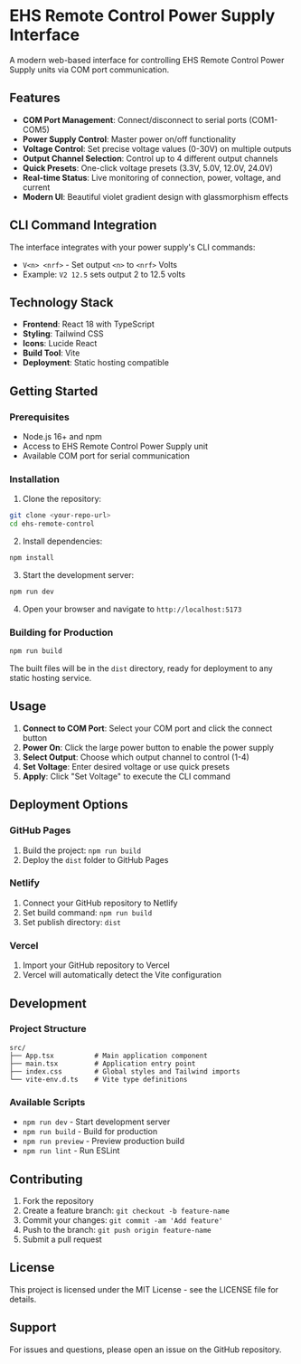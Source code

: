 # EHS Remote Control Power Supply Interface

A modern web-based interface for controlling EHS Remote Control Power Supply units via COM port communication.

## Features

- **COM Port Management**: Connect/disconnect to serial ports (COM1-COM5)
- **Power Supply Control**: Master power on/off functionality
- **Voltage Control**: Set precise voltage values (0-30V) on multiple outputs
- **Output Channel Selection**: Control up to 4 different output channels
- **Quick Presets**: One-click voltage presets (3.3V, 5.0V, 12.0V, 24.0V)
- **Real-time Status**: Live monitoring of connection, power, voltage, and current
- **Modern UI**: Beautiful violet gradient design with glassmorphism effects

## CLI Command Integration

The interface integrates with your power supply's CLI commands:
- `V<n> <nrf>` - Set output `<n>` to `<nrf>` Volts
- Example: `V2 12.5` sets output 2 to 12.5 volts

## Technology Stack

- **Frontend**: React 18 with TypeScript
- **Styling**: Tailwind CSS
- **Icons**: Lucide React
- **Build Tool**: Vite
- **Deployment**: Static hosting compatible

## Getting Started

### Prerequisites

- Node.js 16+ and npm
- Access to EHS Remote Control Power Supply unit
- Available COM port for serial communication

### Installation

1. Clone the repository:
```bash
git clone <your-repo-url>
cd ehs-remote-control
```

2. Install dependencies:
```bash
npm install
```

3. Start the development server:
```bash
npm run dev
```

4. Open your browser and navigate to `http://localhost:5173`

### Building for Production

```bash
npm run build
```

The built files will be in the `dist` directory, ready for deployment to any static hosting service.

## Usage

1. **Connect to COM Port**: Select your COM port and click the connect button
2. **Power On**: Click the large power button to enable the power supply
3. **Select Output**: Choose which output channel to control (1-4)
4. **Set Voltage**: Enter desired voltage or use quick presets
5. **Apply**: Click "Set Voltage" to execute the CLI command

## Deployment Options

### GitHub Pages
1. Build the project: `npm run build`
2. Deploy the `dist` folder to GitHub Pages

### Netlify
1. Connect your GitHub repository to Netlify
2. Set build command: `npm run build`
3. Set publish directory: `dist`

### Vercel
1. Import your GitHub repository to Vercel
2. Vercel will automatically detect the Vite configuration

## Development

### Project Structure
```
src/
├── App.tsx          # Main application component
├── main.tsx         # Application entry point
├── index.css        # Global styles and Tailwind imports
└── vite-env.d.ts    # Vite type definitions
```

### Available Scripts

- `npm run dev` - Start development server
- `npm run build` - Build for production
- `npm run preview` - Preview production build
- `npm run lint` - Run ESLint

## Contributing

1. Fork the repository
2. Create a feature branch: `git checkout -b feature-name`
3. Commit your changes: `git commit -am 'Add feature'`
4. Push to the branch: `git push origin feature-name`
5. Submit a pull request

## License

This project is licensed under the MIT License - see the LICENSE file for details.

## Support

For issues and questions, please open an issue on the GitHub repository.